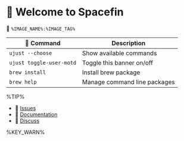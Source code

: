 # 󱍢 Welcome to Spacefin

󱋩 `%IMAGE_NAME%:%IMAGE_TAG%`

|  Command | Description |
| ------- | ----------- |
| `ujust --choose`  | Show available commands  |
| `ujust toggle-user-motd` | Toggle this banner on/off |
| `brew install` | Install brew package |
| `brew help` | Manage command line packages |

%TIP%

- **󰊤** [Issues](https://github.com/ExistingPerson08/Spacefin/issues)
- **󰈙** [Documentation](https://github.com/ExistingPerson08/Spacefin/wiki)
- **󰊌** [Discuss](https://github.com/ExistingPerson08/Spacefin/discussions)

%KEY_WARN%

